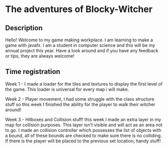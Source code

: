 # The adventures of Blocky-Witcher

## Description
Hello! Welcome to my game making workplace. I am learning to make a game with javafx. I am a student in computer science and this will be my annual project this year. Have a look around and if you have any feedback or tips, they are always welcome!

## Time registration

Week 1 - I made a loader for the tiles and textures to display the first level of the game. This loader is universal for every map i will make.

Week 2 - Player movement, I had some struggle with the class structure stuff so this week I finished the ability for the player to walk their witcher around!

Week 3 - Hitboxes and Collision stuff! this week I made an extra layer in my map for collision purposes. This layer isn't visible and will act as an area not to go. I made an collision controller which possesses the list of objects with a bound, all of these bounds are checked to make sure there is no colliding. If there is the player will be placed to the previous set location, handy stuff!

